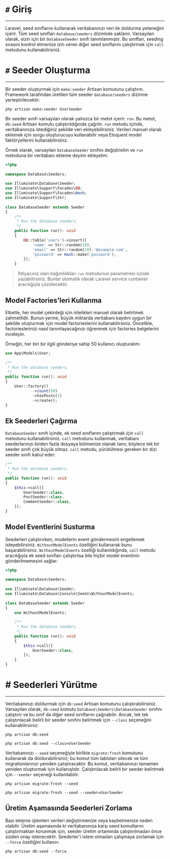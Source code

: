 # `#` Giriş
---
Laravel, seed sınıflarını kullanarak veritabanınızı veri ile doldurma yeteneğini içerir. Tüm seed sınıfları `database/seeders` dizininde saklanır. Varsayılan olarak, sizin için bir `DatabaseSeeder` sınıfı tanımlanmıştır. Bu sınıftan, seeding sırasını kontrol etmenize izin veren diğer seed sınıflarını çalıştırmak için `call` metodunu kullanabilirsiniz.

# `#` Seeder Oluşturma
---
Bir seeder oluşturmak için `make:seeder` Artisan komutunu çalıştırın. Framework tarafından üretilen tüm seeder `database/seeders` dizinine yerleştirilecektir:

```shell
php artisan make:seeder UserSeeder
```

Bir seeder sınıfı varsayılan olarak yalnızca bir metot içerir: `run`. Bu metot, `db:seed` Artisan komutu çalıştırıldığında çağrılır. `run` metodu içinde, veritabanınıza istediğiniz şekilde veri ekleyebilirsiniz. Verileri manuel olarak eklemek için sorgu oluşturucuyu kullanabilir veya Eloquent model faktöryellerini kullanabilirsiniz.

Örnek olarak, varsayılan `DatabaseSeeder` sınıfını değiştirelim ve `run` metoduna bir veritabanı ekleme deyimi ekleyelim:

```php
<?php
 
namespace Database\Seeders;
 
use Illuminate\Database\Seeder;
use Illuminate\Support\Facades\DB;
use Illuminate\Support\Facades\Hash;
use Illuminate\Support\Str;
 
class DatabaseSeeder extends Seeder
{
    /**
     * Run the database seeders.
     */
    public function run(): void
    {
        DB::table('users')->insert([
            'name' => Str::random(10),
            'email' => Str::random(10).'@example.com',
            'password' => Hash::make('password'),
        ]);
    }
```

> İhtiyacınız olan bağımlılıkları `run` metodunun parametresi içinde yazabilirsiniz. Bunlar otomatik olarak Laravel service container aracılığıyla çözülecektir.

## Model Factories'leri Kullanma

Elbette, her model çekirdeği için nitelikleri manuel olarak belirtmek zahmetlidir. Bunun yerine, büyük miktarda veritabanı kaydını uygun bir şekilde oluşturmak için model factorieslerini kullanabilirsiniz. Öncelikle, factorieslerinizi nasıl tanımlayacağınızı öğrenmek için factories belgelerini inceleyin.

Örneğin, her biri bir ilgili gönderiye sahip 50 kullanıcı oluşturalım:

```php
use App\Models\User;
 
/**
 * Run the database seeders.
 */
public function run(): void
{
    User::factory()
            ->count(50)
            ->hasPosts(1)
            ->create();
}
```

## Ek Seederleri Çağırma

`DatabaseSeeder` sınıfı içinde, ek seed sınıflarını çalıştırmak için `call` metodunu kullanabilirsiniz. `call` metodunu kullanmak, veritabanı seederlarınızı birden fazla dosyaya bölmenize olanak tanır, böylece tek bir seeder sınıfı çok büyük olmaz. `call` metodu, yürütülmesi gereken bir dizi seeder sınıfı kabul eder:

```php
/**
 * Run the database seeders.
 */
public function run(): void
{
    $this->call([
        UserSeeder::class,
        PostSeeder::class,
        CommentSeeder::class,
    ]);
}
```

## Model Eventlerini Susturma

Seederleri çalıştırırken, modellerin event göndermesini engellemek isteyebilirsiniz. `WithoutModelEvents` özelliğini kullanarak bunu başarabilirsiniz. `WithoutModelEvents` özelliği kullanıldığında, `call` metodu aracılığıyla ek seed sınıfları çalıştırılsa bile hiçbir model eventinin gönderilmemesini sağlar:

```php
<?php
 
namespace Database\Seeders;
 
use Illuminate\Database\Seeder;
use Illuminate\Database\Console\Seeds\WithoutModelEvents;
 
class DatabaseSeeder extends Seeder
{
    use WithoutModelEvents;
 
    /**
     * Run the database seeders.
     */
    public function run(): void
    {
        $this->call([
            UserSeeder::class,
        ]);
    }
}
```

# # Seederleri Yürütme
---
Veritabanınızı doldurmak için `db:seed` Artisan komutunu çalıştırabilirsiniz. Varsayılan olarak, `db:seed` komutu `Database\Seeders\DatabaseSeeder` sınıfını çalıştırır ve bu sınıf da diğer seed sınıflarını çağırabilir. Ancak, tek tek çalıştırılacak belirli bir seeder sınıfını belirtmek için `--class` seçeneğini kullanabilirsiniz:

```shell
php artisan db:seed 

php artisan db:seed --class=UserSeeder
```

Veritabanınızı `--seed` seçeneğiyle birlikte `migrate:fresh` komutunu kullanarak da doldurabilirsiniz; bu komut tüm tabloları silecek ve tüm migrationlarınızı yeniden çalıştıracaktır. Bu komut, veritabanınızı tamamen yeniden oluşturmak için kullanışlıdır. Çalıştırılacak belirli bir seeder belirtmek için `--seeder` seçeneği kullanılabilir:

```shell
php artisan migrate:fresh --seed

php artisan migrate:fresh --seed --seeder=UserSeeder
```

## Üretim Aşamasında Seederleri Zorlama

Bazı ekleme işlemleri verileri değiştirmenize veya kaybetmenize neden olabilir. Üretim aşamasında ki veritabanınıza karşı seed komutlarını çalıştırmaktan korunmak için, seeder üretim ortamında çalıştırılmadan önce sizden onay istenecektir. Seederler'i istem olmadan çalışmaya zorlamak için `--force` özelliğini kullanın:

```shell
php artisan db:seed --force
```














